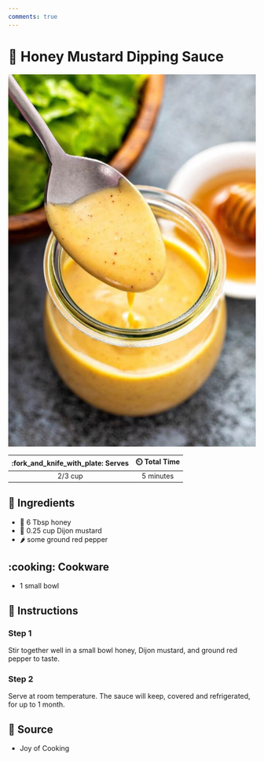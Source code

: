 ```yaml
---
comments: true
---
```

# :honey_pot: Honey Mustard Dipping Sauce

![Honey Mustard Dipping Sauce](../assets/images/honey-mustard-dipping-sauce.jpg)

| :fork_and_knife_with_plate: Serves | :timer_clock: Total Time |
|:----------------------------------:|:-----------------------: |
| 2/3 cup | 5 minutes |

## :salt: Ingredients

- :honey_pot: 6 Tbsp honey
- :hotdog: 0.25 cup Dijon mustard
- :hot_pepper: some ground red pepper

## :cooking: Cookware

- 1 small bowl

## :pencil: Instructions

### Step 1

Stir together well in a small bowl honey, Dijon mustard, and ground red pepper to taste.

### Step 2

Serve at room temperature. The sauce will keep, covered and refrigerated, for up to 1 month.

## :link: Source

- Joy of Cooking
